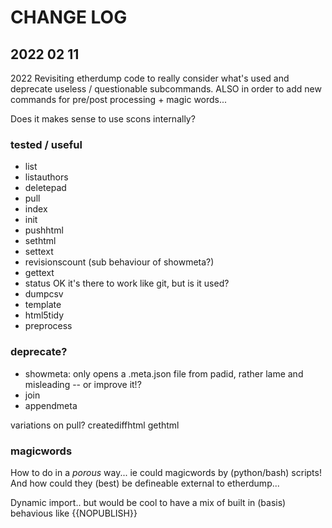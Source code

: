 CHANGE LOG
================


2022 02 11
----------------

2022 Revisiting etherdump code to really consider what's used and deprecate useless / questionable subcommands.
ALSO in order to add new commands for pre/post processing + magic words...

Does it makes sense to use scons internally?


### tested / useful

* list
* listauthors
* deletepad
* pull
* index
* init
* pushhtml
* sethtml
* settext
* revisionscount (sub behaviour of showmeta?)
* gettext
* status OK it's there to work like git, but is it used?
* dumpcsv
* template
* html5tidy
* preprocess


### deprecate?

* showmeta: only opens a .meta.json file from padid, rather lame and misleading -- or improve it!?
* join
* appendmeta

variations on pull?
	creatediffhtml
	gethtml

### magicwords

How to do in a *porous* way... ie could magicwords by (python/bash) scripts!
And how could they (best) be defineable external to etherdump...

Dynamic import.. but would be cool to have a mix of built in (basis) behavious like {{NOPUBLISH}}





